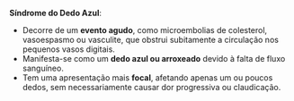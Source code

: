 **Síndrome do Dedo Azul**:

- Decorre de um **evento agudo**, como microembolias de colesterol, vasoespasmo ou vasculite, que obstrui subitamente a circulação nos pequenos vasos digitais.
- Manifesta-se como um **dedo azul ou arroxeado** devido à falta de fluxo sanguíneo.
- Tem uma apresentação mais **focal**, afetando apenas um ou poucos dedos, sem necessariamente causar dor progressiva ou claudicação.